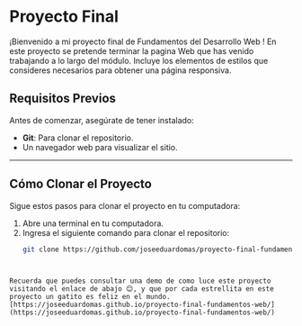 # Proyecto Final

¡Bienvenido a mi proyecto final de Fundamentos del Desarrollo Web
! En este proyecto se pretende terminar la pagina Web que has venido trabajando a lo largo del módulo. Incluye los elementos de estilos que consideres necesarios para obtener una página responsiva.

## Requisitos Previos

Antes de comenzar, asegúrate de tener instalado:
- **Git**: Para clonar el repositorio.
- Un navegador web para visualizar el sitio.

---

## Cómo Clonar el Proyecto

Sigue estos pasos para clonar el proyecto en tu computadora:

1. Abre una terminal en tu computadora.
2. Ingresa el siguiente comando para clonar el repositorio:
   ```bash
   git clone https://github.com/joseeduardomas/proyecto-final-fundamentos-web.git
```


Recuerda que puedes consultar una demo de como luce este proyecto visitando el enlace de abajo 😊, y que por cada estrellita en este proyecto un gatito es feliz en el mundo.
[https://joseeduardomas.github.io/proyecto-final-fundamentos-web/](https://joseeduardomas.github.io/proyecto-final-fundamentos-web/)
